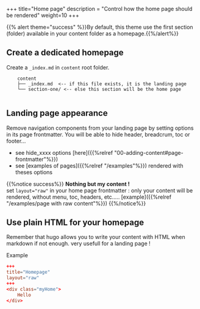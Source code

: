 +++
title="Home page"
description = "Control how the home page should be rendered"
weight=10
+++

{{% alert theme="success" %}}By default, this theme use the first section (folder) available in your content folder as a homepage.{{%/alert%}}

## Create a dedicated homepage
Create a `_index.md` in `content` root folder.

```text
	content
	├── _index.md  <-- if this file exists, it is the landing page
	└── section-one/ <-- else this section will be the home page
	    
```

## Landing page appearance
Remove navigation components from your landing page by setting options in its page frontmatter. You will be able to hide header, breadcrum, toc or footer...
* see hide_xxxx options [here]({{%relref "00-adding-content#page-frontmatter"%}})
* see [examples of pages]({{%relref "/examples"%}}) rendered with theses options 

{{%notice success%}}
**Nothing but my content !**
\
set `layout="raw"` in your home page frontmatter : only your content will be rendered, without menu, toc, headers, etc..... [example]({{%relref "/examples/page with raw content"%}})
{{%/notice%}}

## Use plain HTML for your homepage
Remember that hugo allows you to write your content with HTML when markdown if not enough. very usefull for a landing page !

Example
```toml
+++
title="Homepage"
layout="raw"
+++
<div class="myHome">
	Hello
</div>
```

